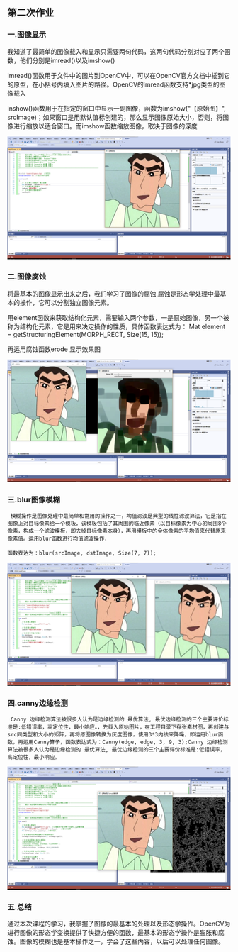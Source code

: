 ## 第二次作业
### 一.图像显示
  我知道了最简单的图像载入和显示只需要两句代码，这两句代码分别对应了两个函数，他们分别是imread()以及imshow()

  imread()函数用于文件中的图片到OpenCV中，可以在OpenCV官方文档中插到它的原型，在小括号内填入图片的路径。OpenCV的imread函数支持*jpg类型的图像载入

  inshow()函数用于在指定的窗口中显示一副图像，函数为imshow("【原始图】", srcImage)；如果窗口是用默认值标创建的，那么显示图像原始大小，否则，将图像进行缩放以适合窗口。而imshow函数缩放图像，取决于图像的深度

 ![](02.jpg)
 ### 二.图像腐蚀
   将最基本的图像显示出来之后，我们学习了图像的腐蚀,腐蚀是形态学处理中最基本的操作，它可以分割独立图像元素。

   用element函数来获取结构化元素，需要输入两个参数，一是原始图像，另一个被称为结构化元素，它是用来决定操作的性质，具体函数表达式为：
   Mat element = getStructuringElement(MORPH_RECT, Size(15, 15));

   再运用腐蚀函数erode 显示效果图

   ![alt jpg](01.jpg)
   ### 三.blur图像模糊
     模糊操作是图像处理中最简单和常用的操作之一，均值滤波是典型的线性滤波算法，它是指在图像上对目标像素给一个模板，该模板包括了其周围的临近像素（以目标像素为中心的周围8个像素，构成一个滤波模板，即去掉目标像素本身），再用模板中的全体像素的平均值来代替原来像素值。运用blur函数进行均值滤波操作，
      
    函数表达为：blur(srcImage, dstImage, Size(7, 7));
   ![alt jpg](03.jpg)
   ### 四.canny边缘检测
     Canny 边缘检测算法被很多人认为是边缘检测的 最优算法, 最优边缘检测的三个主要评价标准是:低错误率，高定位性，最小响应。，先载入原始图片，在工程目录下存张素材图，再创建与src同类型和大小的矩阵，再将原图像转换为灰度图像，使用3*3内核来降噪，即运用blur函数，再运用Canny算子，函数表达式为：Canny(edge, edge, 3, 9, 3);Canny 边缘检测算法被很多人认为是边缘检测的 最优算法, 最优边缘检测的三个主要评价标准是:低错误率，高定位性，最小响应。
  ![alt jpg](04.jpg)
 ### 五.总结
   通过本次课程的学习，我掌握了图像的最基本的处理以及形态学操作。OpenCV为进行图像的形态学变换提供了快捷方便的函数，最基本的形态学操作是膨胀和腐蚀。图像的模糊也是基本操作之一，学会了这些内容，以后可以处理任何图像。 
